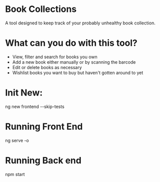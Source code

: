 # Book Collections
A tool designed to keep track of your probably unhealthy book collection.
# What can you do with this tool?
- View, filter and search for books you own
- Add a new book either manually or by scanning the barcode
- Edit or delete books as necessary
- Wishlist books you want to buy but haven't gotten around to yet



# Init New:
ng new frontend --skip-tests

# Running Front End
ng serve -o

# Running Back end
npm start
